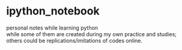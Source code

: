 # ipython_notebook
personal notes while learning python  
while some of them are created during my own practice and studies;  
others could be replications/imitations of codes online.
